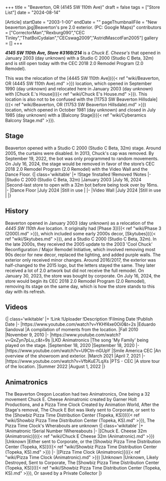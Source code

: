 +++
title = "Beaverton, OR (4145 SW 110th Ave)"
draft = false
tags = ["Store List"]
date = "2024-08-14"

[Article]
startDate = "2003-1-00"
endDate = ""
pageThumbnailFile = "New beaverton.jpg|Beaverton's pre 2.0 exterior. (PC: Google Maps)"
contributors = ["CorrectorMan","Rexburg090","CEC Tinley","ThatBoiCydalan","CECswag2009","AstridMascotFan2005"]
gallery = []
+++

<b><i>4145 SW 110th Ave, Store #3169/214</b></i> is a <i>Chuck E. Cheese's</i> that opened in January 2003 (day unknown) with a Studio C 2000 (Studio C Beta, 32m) and is still open today with the CEC 2018 2.0 Remodel Program (2.0 Remodel).

This was the relocation of the [4445 SW 110th Ave]({{< ref "wiki/Beaverton, OR (4445 SW 110th Ave).md" >}}) location, which opened in September 1990 (day unknown) and relocated here in January 2003 (day unknown) with [Chuck E.'s House]({{< ref "wiki/Chuck E's House.md" >}}). This location is also not to be confused with the [11753 SW Beaverton Hillsdale]({{< ref "wiki/Beaverton, OR (11753 SW Beaverton Hillsdale).md" >}}) location, which opened in October 1981 (day unknown) and closed in July 1985 (day unknown) with a [Balcony Stage]({{< ref "wiki/Cyberamics Balcony Stage.md" >}}).

<h2> Stage </h2>
Beaverton opened with a Studio C 2000 (Studio C Beta, 32m) stage. Around 2005, the curtains were disabled. In 2013, Chuck's cap was removed. By September 19, 2022, the bot was only programmed to random movements. On July 16, 2024, the stage would be removed in favor of the store’s CEC 2018 2.0 Remodel Program (2.0 Remodel) with the Video Wall and the Dance Floor.
{| class='wikitable'
|+
!Stage
!Installed
!Removed
!Notes
|-
|Studio C 2000 (Studio C Beta, 32m)
|January 2003
|July 16, 2024
|Second-last store to open with a 32m bot before being took over by 16ms.
|-
|Dance Floor
|July 2024
|Still in use
|
|-
|Video Wall
|July 2024
|Still in use
|
|}

<h2> History </h2>
Beaverton opened in January 2003 (day unknown) as a relocation of the <i>4445 SW 110th Ave</i> location. It originally had [Phase 3]({{< ref "wiki/Phase 3 (2000).md" >}}), which included some early 2000s decor, [Skytubes]({{< ref "wiki/Skytubes.md" >}}), and a Studio C 2000 (Studio C Beta, 32m). In the late 2000s, they received the 2005 update to the 2003 'Cool Chuck' Reconfiguration / Major Remodel Initiative, which involved removing most 90s decor for new decor, replaced the lighting, and added purple walls. The exterior only received minor changes. Around 2016/2017, the exterior was half-changed to the 2015 logo, but the letters stayed the same. They later received a lot of 2.0 artwork but did not receive the full remodel. On January 30, 2023, the store was bought by corporate. On July 16, 2024, the store would begin its CEC 2018 2.0 Remodel Program (2.0 Remodel), removing its stage on the same day, which is how the store stands to this day with its refresh.

<h2> Videos </h2>
{| class='wikitable'
|+
!Link
!Uploader
!Description
!Filming Date
!Publish Date
|-
|https://www.youtube.com/watch?v=YKHf4xe0Oi0&t=2s
|Eduardo Sandoval
|A compilation of moments from the location.
|Fall 2010
|November 9, 2010
|-
|https://www.youtube.com/watch?v=QxZyn7pLu_c&t=9s
|LKD Animatronics
|The song 'My Family' being played on the stage.
|September 18, 2020
|September 18, 2020
|-
|https://www.youtube.com/watch?v=U9Ctn-nGUpY
|Smile America CEC
|An overview of the showroom and exterior.
|March 2021
|April 7, 2021
|-
|https://www.youtube.com/watch?v=VfbKuE7LqXs
|PTS - CEC
|A store tour of the location.
|Summer 2022
|August 1, 2022
|}

<h2> Animatronics </h2>
The Beaverton Oregon Location had two Animatronics, One being a 32 movement Chuck E. Cheese Animatronic created by Garner Holt Productions, and a Pizza Time Clock Created by Animation World, After the Stage's removal, The Chuck E Bot was likely sent to Corporate, or sent to the [Showbiz Pizza Time Distribution Center (Topeka, KS)]({{< ref "wiki/Showbiz Pizza Time Distribution Center (Topeka, KS).md" >}}), The Pizza Time Clock's Wherabouts are unknown
{| class='wikitable'
|+
!Animatronic
!Serial Number
!Whereabouts
|-
|[Chuck E. Cheese 32m (Animatronic)]({{< ref "wiki/Chuck E Cheese 32m (Animatronic).md" >}})
|Unknown
|Either sent to Corporate, or the [Showbiz Pizza Time Distribution Center (Topeka, KS)]({{< ref "wiki/Showbiz Pizza Time Distribution Center (Topeka, KS).md" >}})
|-
|[Pizza Time Clock (Animatronic)]({{< ref "wiki/Pizza Time Clock (Animatronic).md" >}})
|Unknown
|Unknown, Likely Destroyed, Sent to Corporate, The [Showbiz Pizza Time Distribution Center (Topeka, KS)]({{< ref "wiki/Showbiz Pizza Time Distribution Center (Topeka, KS).md" >}}), Or saved by a Private Collector
|}